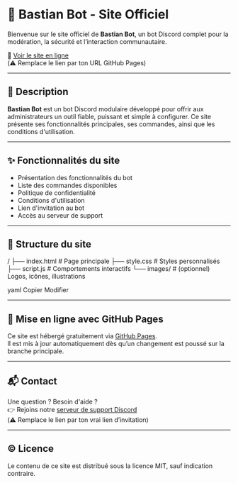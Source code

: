 # 🤖 Bastian Bot - Site Officiel

Bienvenue sur le site officiel de **Bastian Bot**, un bot Discord complet pour la modération, la sécurité et l’interaction communautaire.

🔗 [Voir le site en ligne](https://tonpseudo.github.io/bastian-bot-site/)  
(⚠️ Remplace le lien par ton URL GitHub Pages)

---

## 📌 Description

**Bastian Bot** est un bot Discord modulaire développé pour offrir aux administrateurs un outil fiable, puissant et simple à configurer. Ce site présente ses fonctionnalités principales, ses commandes, ainsi que les conditions d'utilisation.

---

## ✨ Fonctionnalités du site

- Présentation des fonctionnalités du bot
- Liste des commandes disponibles
- Politique de confidentialité
- Conditions d'utilisation
- Lien d'invitation au bot
- Accès au serveur de support

---

## 📁 Structure du site

/
├── index.html # Page principale
├── style.css # Styles personnalisés
├── script.js # Comportements interactifs
└── images/ # (optionnel) Logos, icônes, illustrations

yaml
Copier
Modifier

---

## 🚀 Mise en ligne avec GitHub Pages

Ce site est hébergé gratuitement via [GitHub Pages](https://pages.github.com/).  
Il est mis à jour automatiquement dès qu’un changement est poussé sur la branche principale.

---

## 📬 Contact

Une question ? Besoin d'aide ?  
👉 Rejoins notre [serveur de support Discord](https://discord.gg/tonserveur)  
(⚠️ Remplace le lien par ton vrai lien d’invitation)

---

## ©️ Licence

Le contenu de ce site est distribué sous la licence MIT, sauf indication contraire.